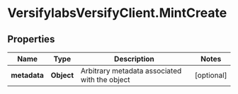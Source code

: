 # VersifylabsVersifyClient.MintCreate

## Properties

Name | Type | Description | Notes
------------ | ------------- | ------------- | -------------
**metadata** | **Object** | Arbitrary metadata associated with the object | [optional] 


